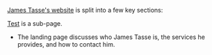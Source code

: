 [comment]: # (test start {"id":"jtj-docs", "detectSteps": true})

[James Tasse's website](https://jamestasse.tech) is split into a few key sections:

[Test](https://jamestasse.tech) is a sub-page.

- The landing page discusses who James Tasse is, the services he provides, and how to contact him.

  [comment]: # (step {"action":"checkLink", "url":"https://www.credly.com/badges/45121905-373a-4eee-84d1-12c372076798"})
